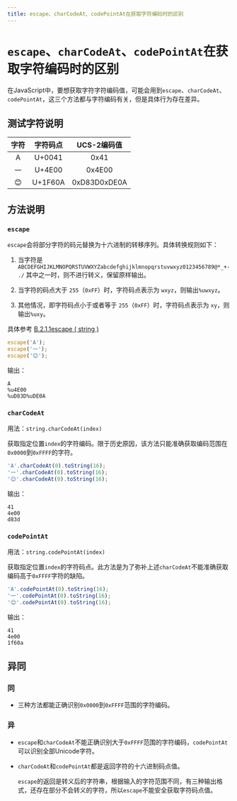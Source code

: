 ```yaml
---
title: escape、charCodeAt、codePointAt在获取字符编码时的区别
---
```


# `escape`、`charCodeAt`、`codePointAt`在获取字符编码时的区别

在JavaScript中，要想获取字符字符编码值，可能会用到`escape`、`charCodeAt`、`codePointAt`，这三个方法都与字符编码有关，但是具体行为存在差异。

<!-- ES3中规定支持基本平面的Unicode字符集，即0x0000到0xFFFF范围的字符。ES5之后默认支持全部Unicode字符集。

在内存中存储时使用的是UTF16编码。 -->

## 测试字符说明
 | 字符    | 字符码点 | UCS-2编码值   |
 | :-:    | :-:     | :-:          |
 | A      | U+0041  | 0x41         |
 | 一     | U+4E00  | 0x4E00       |
 | 😊     | U+1F60A | 0xD83D0xDE0A |

## 方法说明

### `escape`

`escape`会将部分字符的码元替换为十六进制的转移序列。具体转换规则如下：

 1. 当字符是 `ABCDEFGHIJKLMNOPQRSTUVWXYZabcdefghijklmnopqrstuvwxyz0123456789@*_+-./` 其中之一时，则不进行转义，保留原样输出。
 
 2. 当字符的码点大于 `255`（`0xFF`）时，字符码点表示为 `wxyz`，则输出`%uwxyz`。

 3. 其他情况，即字符码点小于或者等于 `255`（`0xFF`）时，字符码点表示为 `xy`，则输出`%uxy`。

具体参考 [B.2.1.1escape ( string )](https://tc39.es/ecma262/#sec-escape-string)


```javascript
escape('A');
escape('一');
escape('😊');
```

输出：

```
A
%u4E00
%uD83D%uDE0A
```

### `charCodeAt`

用法：`string.charCodeAt(index)`

获取指定位置`index`的字符编码。限于历史原因，该方法只能准确获取编码范围在`0x0000`到`0xFFFF`的字符。

```javascript
'A'.charCodeAt(0).toString(16);
'一'.charCodeAt(0).toString(16);
'😊'.charCodeAt(0).toString(16);
```

输出：

```
41
4e00
d83d
```

### `codePointAt`

用法：`string.codePointAt(index)`

获取指定位置`index`的字符码点。此方法是为了弥补上述`charCodeAt`不能准确获取编码高于`0xFFFF`字符的缺陷。

```javascript
'A'.codePointAt(0).toString(16);
'一'.codePointAt(0).toString(16);
'😊'.codePointAt(0).toString(16);
```

输出：

```
41
4e00
1f60a
```

## 异同

 ### 同

 + 三种方法都能正确识别`0x0000`到`0xFFFF`范围的字符编码。

### 异

 + `escape`和`charCodeAt`不能正确识别大于`0xFFFF`范围的字符编码，`codePointAt`可以识别全部Unicode字符。

 + `charCodeAt`和`codePointAt`都是返回字符的十六进制码点值。
 
   `escape`的返回是转义后的字符串，根据输入的字符范围不同，有三种输出格式，还存在部分不会转义的字符，所以`escape`不能安全获取字符码点值。
